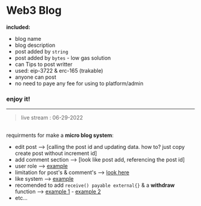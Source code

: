 # Web3 Blog
**included:**
- blog name
- blog description
- post added by `string`
- post added by `bytes` - low gas solution
- can Tips to post writter
- used: eip-3722 & erc-165 (trakable)
- anyone can post
- no need to paye any fee for using to platform/admin

### enjoy it!

---
> live stream : 06-29-2022

##
requirments for make a **micro blog system**:
- edit post --> [calling the post id and updating data. how to? just copy create post without increment id] 
- add comment section --> [look like post add, referencing the post id] 
- user role --> [example](https://docs.openzeppelin.com/contracts/2.x/access-control#using-roles) 
- limitation for post's & comment's --> [look here](https://github.com/mosi-sol/live-contracts/blob/cf841ccf04a12560d93302e2b7132eb6f53aaca8/episode-18/string.sol#L6) 
- like system --> [example](https://github.com/mosi-sol/live-contracts-s2/tree/main/10-like-system) 
- recomended to add `receive() payable external{}` & a **withdraw** function --> [example 1](https://github.com/mosi-sol/live-contracts/tree/main/episode-1) - [example 2](https://github.com/mosi-sol/live-contracts/tree/main/episode-20) 
- etc...
